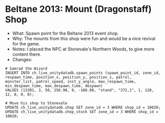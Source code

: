 # Beltane 2013: Mount (Dragonstaff) Shop

* What: Spawn point for the Beltane 2013 event shop.
* Why: The mounts from this shop were fun and would be a nice revival for the game.
* Notes: I placed the NPC at Stonevale's Northern Woods, to give more content there.
* Changes:
```
# Samrad the Wizard
INSERT INTO ch_live_unitydatadb.spawn_points (spawn_point_id, zone_id, respawn_time, position_x, position_y, position_z, patrol, monster_list, patrol_speed, init_y_angle, max_respawn_time, min_despawn_time, max_despawn_time, despawn)
VALUES (13301, 3, 50, 256.98, 0, -188.98, "stand", "372,1", 1, 120, 12, 0, 0, 0);

# Move his shop to Stonevale
UPDATE ch_live_unitydatadb.shop SET zone_id = 3 WHERE shop_id = 10020;
UPDATE ch_live_unitydatadb.shop_stock SET zone_id = 3 WHERE shop_id = 10020;
```
